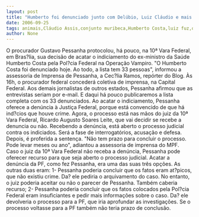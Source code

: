 ```yaml
---
layout: post
title: "Humberto foi denunciado junto com Delúbio, Luiz Cláudio e mais 30 pessoas"
date: 2006-09-25
tags: animais,Cláudio Assis,conjunto muribeca,Humberto Costa,luiz fuz,quatro pessoas,Witzel denunciado
author: None
---
```

O procurador Gustavo Pessanha protocolou, há pouco, na 10ª Vara Federal, em Bras?lia, sua decisão de acatar o indiciamento do ex-ministro da Saúde Humberto Costa pela Pol?cia Federal na Operação Vampiro.
\"O Humberto Costa foi denunciado hoje. Ao todo, a lista tem 33 pessoas\", informou a assessoria de Imprensa de Pessanha, a Cec?lia Ramos, repórter do Blog. 
Às 16h, o procurador federal concederá coletiva de imprensa, na Capital Federal. Aos demais jornalistas de outros estados, Pessanha afirmou que as entrevistas seriam por e-mail. E daqui há pouco publicaremos a lista completa com os 33 denunciados.
Ao acatar o indiciamento, Pessanha oferece a denúncia à Justiça Federal, porque está convencido de que há ind?cios que houve crime. 
Agora, o processo está nas mãos do juiz da 10ª Vara Federal, Ricardo Augusto Soares Leite, que vai decidir se recebe a denuncia ou não.
Recebendo a denúncia, está aberto o processo judicial contra os indiciados. Será a fase de interrogatórios, acusação e defesa. Depois, é proferida a sentença. \"Não tem prazo para concluir o processo. Pode levar meses ou ano\", adiantou a assessoria de imprensa do MPF. 
Caso o juiz da 10ª Vara Federal não receba a denúncia, Pessanha pode oferecer recurso para que seja aberto o processo judicial. 
Acatar a denúncia da PF, como fez Pessanha, era uma das suas três opções. 
As outras duas eram: 
1- Pessanha poderia concluir que os fatos eram at?picos, que não existiu crime. Da? ele pediria o arquivamento do caso. No entanto, o juiz poderia aceitar ou não o parecer de Pessanha. Também caberia recurso;
2- Pessanha poderia concluir que os fatos colocados pela Pol?cia Federal eram insuficiantes e pedir mais informações sobre o caso. Da? ele devolveria o processo para a PF, que iria aprofundar as investigações. Se o processo voltasse para a PF também não teria prazo de conclusão. 
